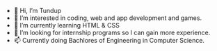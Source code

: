 - 👋 Hi, I’m Tundup
- 👀 I’m interested in coding, web and app development and games.
- 🌱 I’m currently learning HTML & CSS
- 💞️ I’m looking for internship programs so I can gain more experience.
- 📫 Currently doing Bachlores of Engineering in Computer Science. 

